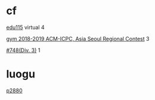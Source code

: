 # cf

[edu115](https://codeforces.com/contest/1598) virtual 4

[gym 2018-2019 ACM-ICPC, Asia Seoul Regional Contest](https://codeforces.com/gym/101987) 3

[#748(Div. 3)](https://codeforces.com/contest/1593) 1

# luogu

[p2880](https://www.luogu.com.cn/problem/P2880)
